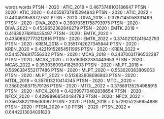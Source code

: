 words
words
PTSN - 2020 : ATIC_2018 = 0.4673748103186647
PTSN - 2020 : ATIC_2020 = 0.40558737815294943
PTSN - 2020 : ATIC_2022 = 0.4404919583727531
PTSN - 2020 : DIVA_2018 = 0.3787145058331499
PTSN - 2020 : DIVA_2020 = 0.39070351758793975
PTSN - 2020 : DIVA_2022 = 0.4539652362846279
PTSN - 2020 : EMTK_2018 = 0.41639276910435497
PTSN - 2020 : EMTK_2020 = 0.43508627773212816
PTSN - 2020 : EMTK_2022 = 0.37402101241642793
PTSN - 2020 : KREN_2018 = 0.3551742627345844
PTSN - 2020 : KREN_2020 = 0.42219152854511965
PTSN - 2020 : KREN_2022 = 0.5445786817556202
PTSN - 2020 : MCAS_2018 = 0.34370031796502387
PTSN - 2020 : MCAS_2020 = 0.35160632330443653
PTSN - 2020 : MCAS_2022 = 0.35303609341825903
PTSN - 2020 : MLPT_2018 = 0.5696384552177486
PTSN - 2020 : MLPT_2020 = 0.553620383809063
PTSN - 2020 : MLPT_2022 = 0.513632608096943
PTSN - 2020 : MTDL_2018 = 0.357613210414345
PTSN - 2020 : MTDL_2020 = 0.3560258371579126
PTSN - 2020 : MTDL_2022 = 0.37889135254988915
PTSN - 2020 : NFCX_2018 = 0.42099770402838654
PTSN - 2020 : NFCX_2020 = 0.42998968540484783
PTSN - 2020 : NFCX_2022 = 0.35678822119500087
PTSN - 2020 : PTSN_2018 = 0.5729252259654889
PTSN - 2020 : PTSN_2020 = 1.0
PTSN - 2020 : PTSN_2022 = 0.6442213034061823
